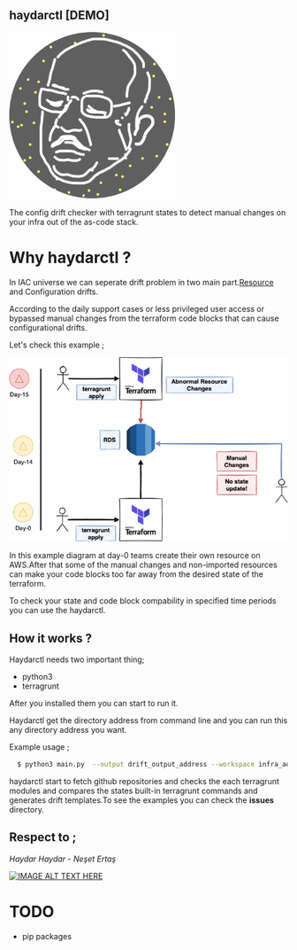 ## haydarctl [DEMO]

<img src="./img/logo.png" width="300" height="300"></img>

The config drift checker with terragrunt states to detect manual changes on your infra out of the as-code stack.

# Why haydarctl ? 

In IAC universe we can seperate drift problem in two main part.<a href="https://github.com/snyk/driftctl/">Resource</a> and Configuration drifts.

According to the daily support cases or less privileged user access or bypassed manual changes from the terraform code blocks that can cause configurational drifts.

Let's check this example ; 

<img src="./docs/img/config-drift.png"></img>

In this example diagram at day-0 teams create their own resource on AWS.After that some of the manual changes and non-imported resources can make your code blocks too far away from the desired state of the terraform.

To check your state and code block compability in specified time periods you can use the haydarctl.

## How it works ?

Haydarctl needs two important thing;

* python3
* terragrunt

After you installed them you can start to run it.

Haydarctl get the directory address from command line and you can run this any directory address you want.

Example usage ;

```sh
  $ python3 main.py  --output drift_output_address --workspace infra_address
```

haydarctl start to fetch github repositories and checks the each terragrunt modules and compares the states built-in terragrunt commands and generates drift templates.To see the examples you can check the <b>issues</b> directory.


## Respect to ; 

<i>Haydar Haydar - Neşet Ertaş</i>

[![IMAGE ALT TEXT HERE](https://img.youtube.com/vi/YnKI_7WY3nE/0.jpg)](https://www.youtube.com/watch?v=YnKI_7WY3nE)


# TODO 
* pip packages